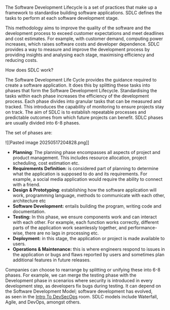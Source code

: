 The Software Development Lifecycle is a set of practices that make up a framework to standardise building software applications. SDLC defines the tasks to perform at each software development stage.

This methodology aims to improve the quality of the software and the development process to exceed customer expectations and meet deadlines and cost estimates. For example, with customer demand, computing power increases, which raises software costs and developer dependence. SDLC provides a way to measure and improve the development process by providing insights and analysing each stage, maximising efficiency and reducing costs.  

How does SDLC work?

The Software Development Life Cycle provides the guidance required to create a software application. It does this by splitting these tasks into phases that form the Software Development Lifecycle. Standardising the tasks within each phase increases the efficiency of the development process. Each phase divides into granular tasks that can be measured and tracked. This introduces the capability of monitoring to ensure projects stay on track. The aim of SDLC is to establish repeatable processes and predictable outcomes from which future projects can benefit. SDLC phases are usually divided into 6-8 phases.

The set of phases are:

![[Pasted image 20250517204828.png]]

- **Planning**: The planning phase encompasses all aspects of project and product management. This includes resource allocation, project scheduling, cost estimation etc.
- **Requirements** **Definition**: is considered part of planning to determine what the application is supposed to do and its requirements. For example, a social media application would require the ability to connect with a friend.  
- **Design** **& Prototyping**: establishing how the software application will work, programming language, methods to communicate with each other, architecture etc
- **Software Development:** entails building the program, writing code and documentation.
- **Testing:** In this phase, we ensure components work and can interact with each other. For example, each function works correctly, different parts of the application work seamlessly together, and performance-wise, there are no lags in processing etc. 
- **Deployment:** in this stage, the application or project is made available to users.
- **Operations & Maintenance:** this is where engineers respond to issues in the application or bugs and flaws reported by users and sometimes plan additional features in future releases.

Companies can choose to rearrange by splitting or unifying these into 6-8 phases. For example, we can merge the testing phase with the Development phase in scenarios where security is introduced in every development step, as developers fix bugs during testing. It can depend on the Software Development Model; software development has evolved, as seen in the [Intro To DevSecOps](https://tryhackme.com/jr/introductiontodevsecops) room. SDLC models include Waterfall, Agile, and DevOps, amongst others.